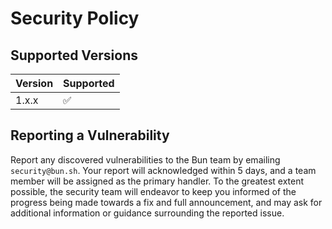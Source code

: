 # Security Policy

## Supported Versions

| Version | Supported          |
| ------- | ------------------ |
| 1.x.x   | :white_check_mark: |

## Reporting a Vulnerability

Report any discovered vulnerabilities to the Bun team by emailing `security@bun.sh`. Your report will acknowledged within 5 days, and a team member will be assigned as the primary handler. To the greatest extent possible, the security team will endeavor to keep you informed of the progress being made towards a fix and full announcement, and may ask for additional information or guidance surrounding the reported issue.

